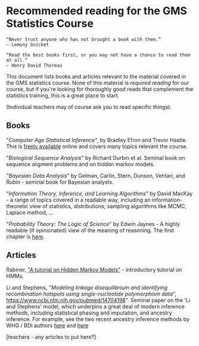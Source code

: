 # Recommended reading for the GMS Statistics Course

    “Never trust anyone who has not brought a book with them.”
    – Lemony Snicket

    “Read the best books first, or you may not have a chance to read them at all.”
    – Henry David Thoreau




This document lists books and articles relevant to the material covered in the GMS statistics course.
None of this material is *required reading* for our course, but if you're looking for thoroughly good
reads that complement the statistics training, this is a great place to start.

(Individual teachers may of course ask you to read specific things).

## Books

"*Computer Age Statistical Inference*", by Bradley Efron and Trevor Hastie.  This is [freely available](http://web.stanford.edu/~hastie/CASI/) online and covers many topics relevant the course.

"*Biological Sequence Analysis*" by Richard Durbin et al.  Seminal book on sequence aligment problems and on hidden markov models.

"*Bayesian Data Analysis*" by Gelman, Carlin, Stern, Dunson, Vehtari, and Rubin - seminal book for Bayesian analysts.

"*Information Theory, Inference, and Learning Algorithms*" by David MacKay - a range of topics covered in a readable way, including an information-theoretic view of statistics, distributions, sampling algorithms like MCMC, Laplace method, ... 

"*Probability Theory: The Logic of Science*" by Edwin Jaynes - A highly readable (if opinionated) view of the meaning of reasoning.  The first chapter is [here](https://bayes.wustl.edu/etj/prob/book.pdf).

## Articles

Rabiner, ["A tutorial on Hidden Markov Models"](https://www.ece.ucsb.edu/Faculty/Rabiner/ece259/Reprints/tutorial%20on%20hmm%20and%20applications.pdf) - introductory tutorial on HMMs.

Li and Stephens, "*Modeling linkage disequilibrium and identifying recombination hotspots using single-nucleotide polymorphism data*", https://www.ncbi.nlm.nih.gov/pubmed/14704198".  Seminal paper on the 'Li and Stephens' model, which underpins a great deal of modern inference methods, including statistical phasing and imputation, and ancestry inference.  For example, see the two recent ancestry inference methods by WHG / BDI authors [here](https://doi.org/10.1038/s41588-019-0484-x) and [here](https://doi.org/10.1101/458067)

[teachers - any articles to put here?]
